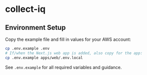 # collect-iq

## Environment Setup

Copy the example file and fill in values for your AWS account:

```bash
cp .env.example .env
# If/when the Next.js web app is added, also copy for the app:
cp .env.example apps/web/.env.local
```

See `.env.example` for all required variables and guidance.
